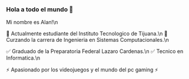 ### Hola a todo el mundo 👋

Mi nombre es Alan!\n

📝 Actualmente estudiante del Instituto Tecnologico de Tijuana.\n
📝 Curzando la carrera de Ingenieria en Sistemas Computacionales.\n

✅ Graduado de la Preparatoria Federal Lazaro Cardenas.\n
✅ Tecnico en Informatica.\n

⚡️ Apasionado por los videojuegos y el mundo del pc gaming ⚡️
